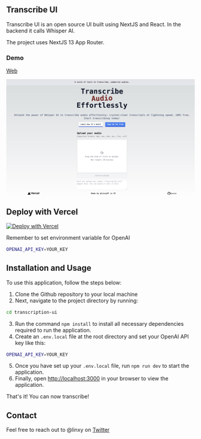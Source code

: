 ## Transcribe UI

Transcribe UI is an open source UI built using NextJS and React. In the backend it calls Whisper AI.

The project uses NextJS 13 App Router.


### Demo
[Web](https://izzy-transcribe.vercel.app/)

![demo](https://github.com/linxy97/transcribe-ui/blob/main/public/demo.jpg?raw=true)

## Deploy with Vercel
[![Deploy with Vercel](https://vercel.com/button)](https://vercel.com/new/clone?repository-url=https://github.com/linxy97/transcribe-ui)

Remember to set environment variable for OpenAI
```sh
OPENAI_API_KEY=YOUR_KEY
```

## Installation and Usage
To use this application, follow the steps below:

1. Clone the Github repository to your local machine
2. Next, navigate to the project directory by running:
```sh
cd transcription-ui
```
3. Run the command `npm install` to install all necessary dependencies required to run the application.
4. Create an `.env.local` file at the root directory and set your OpenAI API key like this:
```sh
OPENAI_API_KEY=YOUR_KEY
```
5. Once you have set up your `.env.local` file, run `npm run dev` to start the application.
6. Finally, open [http://localhost:3000](http://localhost:3000) in your browser to view the application.

That's it! You can now transcribe!

## Contact

Feel free to reach out to @linxy on [Twitter](https://twitter.com/Linxy07456272)
